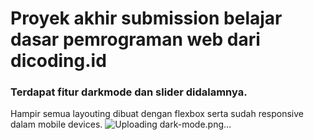 # Proyek akhir submission belajar dasar pemrograman web dari dicoding.id
### Terdapat fitur darkmode dan slider didalamnya.
Hampir semua layouting dibuat dengan flexbox serta sudah responsive dalam mobile devices.
![Uploading dark-mode.png…]()
